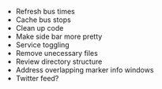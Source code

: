 - Refresh bus times
- Cache bus stops
- Clean up code
- Make side bar more pretty
- Service toggling
- Remove unecessary files
- Review directory structure
- Address overlapping marker info windows
- Twitter feed?